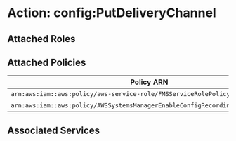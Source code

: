 # Action: config:PutDeliveryChannel

## Attached Roles

## Attached Policies

| Policy ARN | Policy Name |
|------------|-------------|
| `arn:aws:iam::aws:policy/aws-service-role/FMSServiceRolePolicy` | [FMSServiceRolePolicy](../policies.md#fmsservicerolepolicy) |
| `arn:aws:iam::aws:policy/AWSSystemsManagerEnableConfigRecordingExecutionPolicy` | [AWSSystemsManagerEnableConfigRecordingExecutionPolicy](../policies.md#awssystemsmanagerenableconfigrecordingexecutionpolicy) |

## Associated Services

